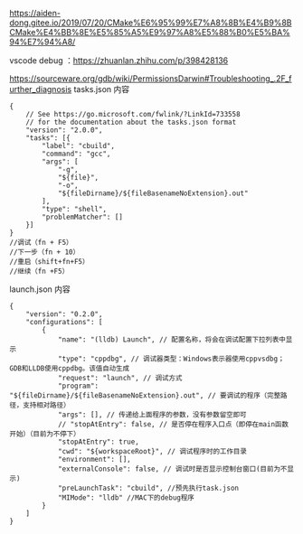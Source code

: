https://aiden-dong.gitee.io/2019/07/20/CMake%E6%95%99%E7%A8%8B%E4%B9%8BCMake%E4%BB%8E%E5%85%A5%E9%97%A8%E5%88%B0%E5%BA%94%E7%94%A8/


vscode debug ：https://zhuanlan.zhihu.com/p/398428136

https://sourceware.org/gdb/wiki/PermissionsDarwin#Troubleshooting_.2F_further_diagnosis
tasks.json 内容
```
{
    // See https://go.microsoft.com/fwlink/?LinkId=733558
    // for the documentation about the tasks.json format
    "version": "2.0.0",
    "tasks": [{
        "label": "cbuild",
        "command": "gcc",
        "args": [
            "-g",
            "${file}",
            "-o",
            "${fileDirname}/${fileBasenameNoExtension}.out"
        ],
        "type": "shell",
        "problemMatcher": []
    }]
}
//调试（fn + F5）
//下一步（fn + 10）
//重启（shift+fn+F5）
//继续（fn +F5）
```
launch.json 内容
```
{
    "version": "0.2.0",
    "configurations": [
        {
            "name": "(lldb) Launch", // 配置名称，将会在调试配置下拉列表中显示
            "type": "cppdbg", // 调试器类型：Windows表示器使用cppvsdbg；GDB和LLDB使用cppdbg。该值自动生成
            "request": "launch", // 调试方式
            "program": "${fileDirname}/${fileBasenameNoExtension}.out", // 要调试的程序（完整路径，支持相对路径）
            "args": [], // 传递给上面程序的参数，没有参数留空即可
            // "stopAtEntry": false, // 是否停在程序入口点（即停在main函数开始）（目前为不停下）
            "stopAtEntry": true,
            "cwd": "${workspaceRoot}", // 调试程序时的工作目录
            "environment": [],
            "externalConsole": false, // 调试时是否显示控制台窗口(目前为不显示)
            "preLaunchTask": "cbuild", //预先执行task.json
            "MIMode": "lldb" //MAC下的debug程序
        }
    ]
}
```